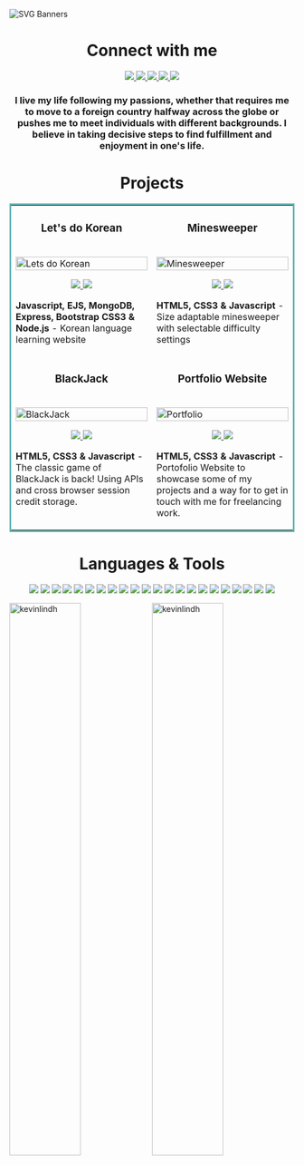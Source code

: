 ![SVG Banners](https://svg-banners.vercel.app/api?type=luminance&text1=Kevin%20Lindholm%20💻&width=900&height=300)

<h1 align="center">Connect with me</h1>
<p align="center">
  <a href="https://kevinlindholm.netlify.app/" target="_blank">
    <img src="https://img.shields.io/static/v1?label=|&message=WEBSITE&color=cdf998&style=plastic&logo=googlechrome&logo-color=white"/>
  </a>
  <a href="https://www.linkedin.com/in/kevin-lindholm/" target="_blank">
    <img src="https://img.shields.io/static/v1?label=|&message=LINKED-IN&color=23555f&style=plastic&logo=linkedin&logo-color=white"/>
  </a>
  <a href="https://twitter.com/KevinLindh_" target="_blank">
    <img src="https://img.shields.io/static/v1?label=|&message=TWITTER&color=23555f&style=plastic&logo=twitter&logo-color=white"/>
  </a>
  <a href="https://kevinlindholm.netlify.app/files/Kevin-tech-cv-final.pdf" target="_blank">
      <img src="https://img.shields.io/static/v1?label=|&message=RESUME&color=23555f&style=plastic&logo=files&logo-color=white"/>
  </a>
  <a href="https://angel.co/u/kevin-lindholm" target="_blank">
      <img src="https://img.shields.io/static/v1?label=|&message=ANGEL-LIST&color=cdf998&style=plastic&logo=angellist&logo-color=white"/>
  </a>
</p>

<h3 align="center">I live my life following my passions, whether that requires me to move to a foreign country halfway across the globe or pushes me to meet individuals with different backgrounds. I believe in taking decisive steps to find fulfillment and enjoyment in one's life.</h3>

<h1 align="center">Projects</h1>
<table bordercolor="#66b2b2">
  
  <tr>
    <td width="50%" valign="top">
      <h3 align="center">Let's do Korean</h3>
        <br />
        <a target="_blank" href="https://let-s-do-korean-production.up.railway.app/">
             <img src="https://user-images.githubusercontent.com/94518833/197002200-e0e1ef01-76e2-490a-a236-a3f7579b8b79.gif" width="100%" alt="Lets do Korean"/>
        </a>
        <br />
        <p align="center">
          
  <a href="https://github.com/KevinLindh/Let-s-do-Korean" target="_blank">
    <img src="https://img.shields.io/static/v1?label=|&message=REPO&color=23555f&style=plastic&logo=github&logo-color=white"/>
  </a>  
  <a href="https://let-s-do-korean-production.up.railway.app/" target="_blank">
    <img src="https://img.shields.io/static/v1?label=|&message=WEBSITE&color=cdf998&style=plastic&logo=googlechrome&logo-color=white"/>
  </a>
      </p>
      <p><strong>Javascript, EJS, MongoDB, Express, Bootstrap CSS3 & Node.js </strong> - Korean language learning website</p>   
    </td>
    <td width="50%" valign="top">
      <h3 align="center">Minesweeper</h3>
        <br />
        <a target="_blank" href="https://minesweeperadaptable.netlify.app/">
             <img src="https://user-images.githubusercontent.com/94518833/167914707-4d68f13e-938e-42fc-84f4-97e0f954fa3e.gif" width="100%" alt="Minesweeper"/>
        </a>
        <br />
        <p align="center">
          
  <a href="https://github.com/kgni/minesweeper-battleships" target="_blank">
    <img src="https://img.shields.io/static/v1?label=|&message=REPO&color=23555f&style=plastic&logo=github&logo-color=white"/>
  </a>  
  <a href="https://minesweeperadaptable.netlify.app/" target="_blank">
    <img src="https://img.shields.io/static/v1?label=|&message=WEBSITE&color=cdf998&style=plastic&logo=googlechrome&logo-color=white"/>
  </a>
      </p>
      <p><strong>HTML5, CSS3 & Javascript</strong> - Size adaptable minesweeper with selectable difficulty settings</p>
    </td>
  </tr>
  
  <tr>
    <td width="50%" valign="top">
      <h3 align="center">BlackJack</h3>
        <br />
      <a target="_blank" href="https://blackjack-kevin.netlify.app/">
            <img src="https://user-images.githubusercontent.com/94518833/169656846-f57a52e7-8325-4746-be9b-6bad1cd50f63.gif" width="100%" alt="BlackJack"/>
        </a>
        <br />
        <p align="center">
          
  <a href="https://github.com/KevinLindh/Blackjack" target="_blank">
    <img src="https://img.shields.io/static/v1?label=|&message=REPO&color=23555f&style=plastic&logo=github&logo-color=white"/>
  </a>
  <a href="https://blackjack-kevin.netlify.app/" target="_blank">
    <img src="https://img.shields.io/static/v1?label=|&message=WEBSITE&color=cdf998&style=plastic&logo=googlechrome&logo-color=white"/>
  </a>
      </p>
        <p><strong>HTML5, CSS3 & Javascript</strong> - The classic game of BlackJack is back! Using APIs and cross browser session credit storage.</p>
    </td>
    <td width="50%" valign="top">
      <h3 align="center">Portfolio Website</h3>
        <br />
        <a target="_blank" href="https://kevinlindholm.netlify.app/">
          <img src="https://user-images.githubusercontent.com/94518833/167924841-307fb029-098f-4fa5-94e0-2284aab13749.gif" width="100%" alt="Portfolio"/>
        </a>
        <br />
        <p align="center">
     <a href="https://github.com/KevinLindh/Portfolio" target="_blank">
    <img src="https://img.shields.io/static/v1?label=|&message=REPO&color=23555f&style=plastic&logo=github&logo-color=white"/>
  </a>
  <a href="https://kevinlindholm.netlify.app/" target="_blank">
    <img src="https://img.shields.io/static/v1?label=|&message=WEBSITE&color=cdf998&style=plastic&logo=googlechrome&logo-color=white"/>
  </a>
      </p>
        <p><strong>HTML5, CSS3 & Javascript</strong> - Portofolio Website to showcase some of my projects and a way for to get in touch with me for freelancing work.</p>
    </td>
  </tr>
</table>

<h1 align="center">Languages & Tools</h1>


<p align="center">
    <img src="https://img.shields.io/static/v1?label=|&message=HTML5&color=23555f&style=plastic&logo=html5"/>
    <img src="https://img.shields.io/static/v1?label=|&message=CSS3&color=285f65&style=plastic&logo=css3"/>
    <img src="https://img.shields.io/static/v1?label=|&message=SASS&color=2b625f&style=plastic&logo=sass"/>
    <img src="https://img.shields.io/static/v1?label=|&message=TAILWINDCSS&color=2b625f&style=plastic&logo=tailwindcss"/>
    <img src="https://img.shields.io/static/v1?label=|&message=BOOTSTRAP&color=316c5e&style=plastic&logo=bootstrap"/>
    <img src="https://img.shields.io/static/v1?label=|&message=JAVASCRIPT&color=3c7f5d&style=plastic&logo=javascript"/>
    <img src="https://img.shields.io/static/v1?label=|&message=REACT.JS&color=4a935c&style=plastic&logo=react"/>
    <img src="https://img.shields.io/static/v1?label=|&message=TYPESCRIPT&color=4a935c&style=plastic&logo=typescript"/>
    <img src="https://img.shields.io/static/v1?label=|&message=MONGO-DB&color=cdd148&style=plastic&logo=mongodb"/>
    <img src="https://img.shields.io/static/v1?label=|&message=NODE&color=bbb111&style=plastic&logo=node.js"/>
    <img src="https://img.shields.io/static/v1?label=|&message=EXPRESS&color=bbb111&style=plastic&logo=express"/>
    <img src="https://img.shields.io/static/v1?label=|&message=GIT&color=blue&style=plastic&logo=git"/>
    <img src="https://img.shields.io/static/v1?label=|&message=FIGMA&color=blue&style=plastic&logo=figma"/>
    <img src="https://img.shields.io/static/v1?label=|&message=ADOBE&color=blue&style=plastic&logo=adobe"/>
    <img src="https://img.shields.io/static/v1?label=|&message=PHOTOSHOP&color=blue&style=plastic&logo=adobephotoshop"/>
    <img src="https://img.shields.io/static/v1?label=|&message=AWS&color=blue&style=plastic&logo=amazon"/>
    <img src="https://img.shields.io/static/v1?label=|&message=NETLIFY&color=blue&style=plastic&logo=netlify"/>
  <img src="https://img.shields.io/static/v1?label=|&message=RAILWAY&color=blue&style=plastic&logo=railway"/>
  <img src="https://img.shields.io/static/v1?label=|&message=HEROKU&color=blue&style=plastic&logo=heroku"/>
    <img src="https://img.shields.io/static/v1?label=|&message=HOTJAR&color=blue&style=plastic&logo=hotjar"/>
    <img src="https://img.shields.io/static/v1?label=|&message=GOOGLE&color=blue&style=plastic&logo=google"/>
  <img src="https://img.shields.io/static/v1?label=|&message=WINDOWS&color=blue&style=plastic&logo=windows"/>
</p>

<p float="left"><img align="center" src="https://github-readme-stats.vercel.app/api?username=kevinlindh&show_icons=true&locale=en&theme=radical" alt="kevinlindh" width="50%"/><img align="center" src="https://github-readme-streak-stats.herokuapp.com/?user=kevinlindh&theme=radical" alt="kevinlindh" width="50%"/></p>

